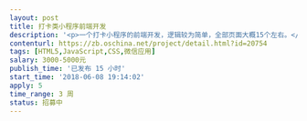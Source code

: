 ```yaml
---                
layout: post       
title: 打卡类小程序前端开发           
description: '<p>一个打卡小程序的前端开发，逻辑较为简单，全部页面大概15个左右。</p><p>主要页面见附件：</p>'     
contenturl: https://zb.oschina.net/project/detail.html?id=20754      
tags: [HTML5,JavaScript,CSS,微信应用]            
salary: 3000-5000元          
publish_time: '已发布 15 小时'         
start_time: '2018-06-08 19:14:02'           
apply: 5                   
time_range: 3 周              
status: 招募中                  
---                 
```


